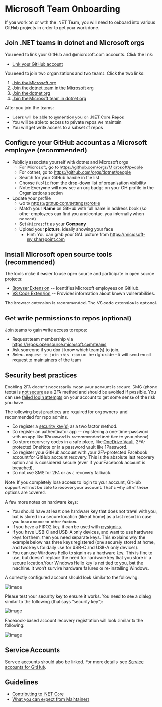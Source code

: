 # Microsoft Team Onboarding

If you work on or with the .NET Team, you will need to onboard into various GitHub projects in order to get your work done.

## Join .NET teams in dotnet and Microsoft orgs

You need to link your GitHub and @microsoft.com accounts. Click the link:

* [Link your GitHub account](https://repos.opensource.microsoft.com/link)

You need to join two organizations and two teams. Click the two links:

1. [Join the Microsoft org](https://repos.opensource.microsoft.com/orgs/microsoft/join)
2. [Join the dotnet team in the Microsoft org](https://repos.opensource.microsoft.com/Microsoft/teams/dotnet/join/)
3. [Join the dotnet org](https://repos.opensource.microsoft.com/orgs/dotnet/join)
4. [Join the Microsoft team in dotnet org](https://repos.opensource.microsoft.com/dotnet/teams/microsoft/join/)

After you join the teams:

* Users will be able to @mention you on [.NET Core Repos](https://github.com/dotnet/core/blob/main/Documentation/core-repos.md)
* You will be able to access to private repos we maintain
* You will get write access to a subset of repos

## Configure your GitHub account as a Microsoft employee (recommended)

* Publicly associate yourself with dotnet and Microsoft orgs
    * For Microsoft, go to https://github.com/orgs/Microsoft/people
    * For dotnet, go to https://github.com/orgs/dotnet/people
    * Search for your GitHub handle in the list
    * Choose `Public` from the drop-down list of organization visibility
    * Note: Everyone will now see an org badge on your GH profile in the Organizations section
* Update your profile
    * Go to https://github.com/settings/profile
    * Match your **Name** on GitHub with full name in address book (so other employees can find you and contact you internally when needed)
    * Set `@Microsoft` as your **Company**
    * Upload your **picture**, ideally showing your face
        * Hint: You can grab your GAL picture from https://microsoft-my.sharepoint.com

## Install Microsoft open source tools (recommended)

The tools make it easier to use open source and participate in open source projects:

* [Browser Extension](https://docs.opensource.microsoft.com/tools/browser.html) -- Identifies Microsoft employees on GitHub.
* [VS Code Extension](https://docs.opensource.microsoft.com/tools/vscode.html) --  Provides information about known vulnerabilities.

The browser extension is recommended. The VS code extension is optional.

## Get write permissions to repos (optional)

Join teams to gain write access to repos:
 * Request team membership via https://repos.opensource.microsoft.com/teams
 * Ask someone if you don't know which team(s) to join.
 * Select `Request to join this team` on the right side - it will send email request to maintainers of the team

## Security best practices

Enabling 2FA doesn't necessarily mean your account is secure. SMS (phone texts) is [not secure](https://en.wikipedia.org/wiki/SIM_swap_scam) as a 2FA method and should be avoided if possible. You can see [failed login attempts](https://github.com/settings/security-log?q=action%3Auser.failed_login) on your account to get some sense of the risk you have.

The following best practices are required for org owners, and recommended for repo admins.

* Do register a [security key(s)](https://www.yubico.com/works-with-yubikey/catalog/github/) as a two factor method.
* Do register an authenticator app -- registering a one-time-password with an app like 1Password is recommended (not tied to your phone).
* Do store recorvery codes in a safe place, like [OneDrive Vault](https://www.microsoft.com/microsoft-365/onedrive/personal-vault), 2FA-protected OneNote or in a password vault like 1Password.
* Do register your GitHub account with your 2FA-protected Facebook account for GitHub account recovery. This is the absolute last recovery option and is considered secure (even if your Facebook account is breached).
* Do not use SMS for 2FA or as a recovery fallback.

Note: If you completely lose access to login to your account, GitHub support will not be able to recover your account. That's why all of these options are covered.

A few more notes on hardware keys:

* You should have at least one hardware key that does not travel with you, but is stored in a secure location (like at home) as a last resort in case you lose access to other factors.
* If you have a FIDO2 key, it can be used with [mysignins](https://mysignins.microsoft.com/).
* If you have USB-C and USB-A only devices, and want to use hardware keys for them, then you need [separate keys](https://www.yubico.com/works-with-yubikey/catalog/github/). This explains why the example below has three keys registered (one securely stored at home, and two keys for daily use for USB-C and USB-A only devices).
* You can use Windows Hello to signin as a hardware key. This is fine to use, but doesn't replace the need for hardware key that you store in a secure location.Your Windows Hello key is not tied to you, but the machine. It won't survive hardware failures or re-installing Windows.

A correctly configured account should look similar to the following:

![image](https://user-images.githubusercontent.com/2608468/83581219-1421f780-a4f3-11ea-8f01-3a27afe4ddac.png)

Please test your security key to ensure it works. You need to see a dialog similar to the following (that says "security key"):

![image](https://user-images.githubusercontent.com/2608468/83581665-56980400-a4f4-11ea-8096-ddd553d28e18.png)

Facebook-based account recovery registration will look similar to the following:

![image](https://user-images.githubusercontent.com/2608468/83581770-965eeb80-a4f4-11ea-993d-ad39bae391c2.png)

## Service Accounts

Service accounts should also be linked. For more details, see [Service accounts for GitHub](https://docs.opensource.microsoft.com/github/service-accounts.html).

## Guidelines

* [Contributing to .NET Core](https://github.com/dotnet/runtime/blob/master/CONTRIBUTING.md)
* [What you can expect from Maintainers](https://github.com/dotnet/core/blob/main/Documentation/contributing/maintainers.md)
